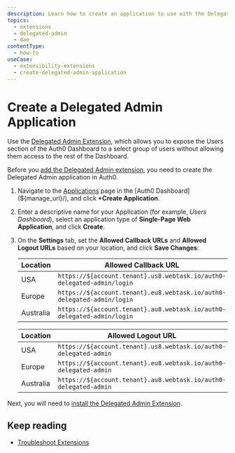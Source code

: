 ```yaml
---
description: Learn how to create an application to use with the Delegated Admin Extension, which allows you to expose the Users section of the Auth0 Dashboard to a select group of users without allowing them access to the rest of the Dashboard. 
topics:
  - extensions
  - delegated-admin
  - dae
contentType:
  - how-to
useCase: 
  - extensibility-extensions
  - create-delegated-admin-application
---
```

# Create a Delegated Admin Application

Use the [Delegated Admin Extension](/extensions/delegated-admin), which allows you to expose the Users section of the Auth0 Dashboard to a select group of users without allowing them access to the rest of the Dashboard.

Before you [add the Delegated Admin extension](/dashboard/guides/extensions/delegated-admin-install-extension), you need to create the Delegated Admin application in Auth0. 

1. Navigate to the [Applications](${manage_url}/#/applications) page in the [Auth0 Dashboard](${manage_url}/), and click **+Create Application**. 

2. Enter a descriptive name for your Application (for example, *Users Dashboard*), select an application type of **Single-Page Web Application**, and click **Create**.

3. On the **Settings** tab, set the **Allowed Callback URLs** and **Allowed Logout URLs** based on your location, and click **Save Changes**:

    | Location  | Allowed Callback URL |
    | --------- | -------------------- |
    | USA       | `https://${account.tenant}.us8.webtask.io/auth0-delegated-admin/login` |
    | Europe    | `https://${account.tenant}.eu8.webtask.io/auth0-delegated-admin/login` |
    | Australia | `https://${account.tenant}.au8.webtask.io/auth0-delegated-admin/login` |

    | Location  | Allowed Logout URL |
    | --------- | ------------------ |
    | USA       | `https://${account.tenant}.us8.webtask.io/auth0-delegated-admin` |
    | Europe    | `https://${account.tenant}.eu8.webtask.io/auth0-delegated-admin` |
    | Australia | `https://${account.tenant}.au8.webtask.io/auth0-delegated-admin` |

Next, you will need to [install the Delegated Admin Extension](/dashboard/guides/extensions/delegated-admin-install-extension).

## Keep reading

- [Troubleshoot Extensions](/extensions/troubleshoot)
